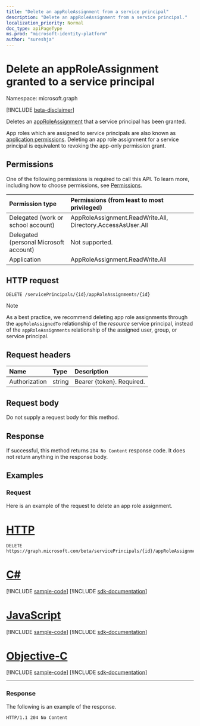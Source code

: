 ```yaml
---
title: "Delete an appRoleAssignment from a service principal"
description: "Delete an appRoleAssignment from a service principal."
localization_priority: Normal
doc_type: apiPageType
ms.prod: "microsoft-identity-platform"
author: "sureshja"
---
```


# Delete an appRoleAssignment granted to a service principal

Namespace: microsoft.graph

[!INCLUDE [beta-disclaimer](../../includes/beta-disclaimer.md)]

Deletes an [appRoleAssignment](../resources/approleassignment.md) that a service principal has been granted.

App roles which are assigned to service principals are also known as [application permissions](https://docs.microsoft.com/azure/active-directory/develop/v2-permissions-and-consent#permission-types). Deleting an app role assignment for a service principal is equivalent to revoking the app-only permission grant.

## Permissions

One of the following permissions is required to call this API. To learn more, including how to choose permissions, see [Permissions](/graph/permissions-reference).

|Permission type      | Permissions (from least to most privileged)              |
|:--------------------|:---------------------------------------------------------|
|Delegated (work or school account) | AppRoleAssignment.ReadWrite.All, Directory.AccessAsUser.All    |
|Delegated (personal Microsoft account) | Not supported.    |
|Application | AppRoleAssignment.ReadWrite.All |

## HTTP request

<!-- { "blockType": "ignored" } -->

```http
DELETE /servicePrincipals/{id}/appRoleAssignments/{id}
```

> [!NOTE]
> As a best practice, we recommend deleting app role assignments through the `appRoleAssignedTo` relationship of the _resource_ service principal, instead of the `appRoleAssignments` relationship of the assigned user, group, or service principal.

## Request headers

| Name       | Type | Description|
|:---------------|:--------|:----------|
| Authorization  | string  | Bearer {token}. Required. |

## Request body

Do not supply a request body for this method.

## Response

If successful, this method returns `204 No Content` response code. It does not return anything in the response body.

## Examples

### Request

Here is an example of the request to delete an app role assignment.


# [HTTP](#tab/http)
<!-- {
  "blockType": "request",
  "name": "serviceprincipal_delete_approleassignment"
}-->

```http
DELETE https://graph.microsoft.com/beta/servicePrincipals/{id}/appRoleAssignments/{id}
```
# [C#](#tab/csharp)
[!INCLUDE [sample-code](../includes/snippets/csharp/serviceprincipal-delete-approleassignment-csharp-snippets.md)]
[!INCLUDE [sdk-documentation](../includes/snippets/snippets-sdk-documentation-link.md)]

# [JavaScript](#tab/javascript)
[!INCLUDE [sample-code](../includes/snippets/javascript/serviceprincipal-delete-approleassignment-javascript-snippets.md)]
[!INCLUDE [sdk-documentation](../includes/snippets/snippets-sdk-documentation-link.md)]

# [Objective-C](#tab/objc)
[!INCLUDE [sample-code](../includes/snippets/objc/serviceprincipal-delete-approleassignment-objc-snippets.md)]
[!INCLUDE [sdk-documentation](../includes/snippets/snippets-sdk-documentation-link.md)]

---


### Response

The following is an example of the response.

<!-- {
  "blockType": "response",
  "truncated": true
} -->

```http
HTTP/1.1 204 No Content
```

<!-- uuid: 8fcb5dbc-d5aa-4681-8e31-b001d5168d79
2015-10-25 14:57:30 UTC -->
<!--
{
  "type": "#page.annotation",
  "description": "Delete appRoleAssignment",
  "keywords": "",
  "section": "documentation",
  "tocPath": "",
  "suppressions": [
  ]
}
-->
